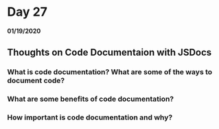 # Day 27
__01/19/2020__

## Thoughts on Code Documentaion with JSDocs

### What is code documentation? What are some of the ways to document code?

### What are some benefits of code documentation?

### How important is code documentation and why?

